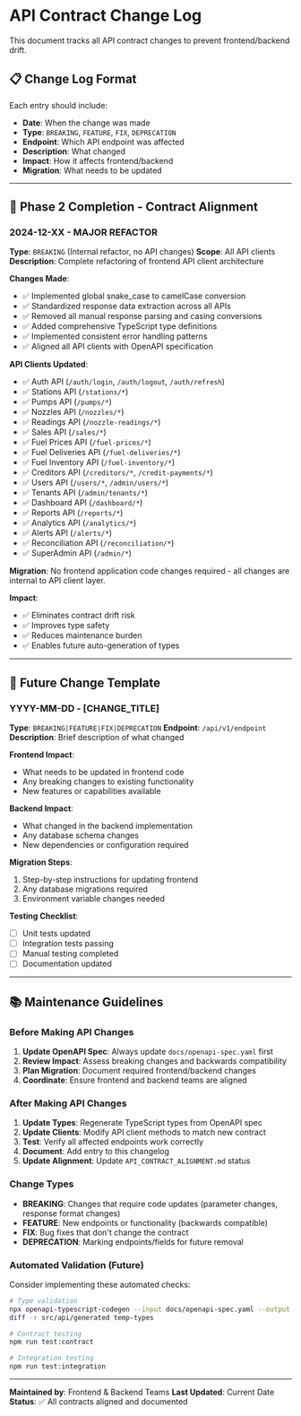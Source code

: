 
# API Contract Change Log

This document tracks all API contract changes to prevent frontend/backend drift.

## 📋 Change Log Format

Each entry should include:
- **Date**: When the change was made
- **Type**: `BREAKING`, `FEATURE`, `FIX`, `DEPRECATION`
- **Endpoint**: Which API endpoint was affected
- **Description**: What changed
- **Impact**: How it affects frontend/backend
- **Migration**: What needs to be updated

---

## 🎯 Phase 2 Completion - Contract Alignment

### 2024-12-XX - MAJOR REFACTOR
**Type**: `BREAKING` (Internal refactor, no API changes)
**Scope**: All API clients
**Description**: Complete refactoring of frontend API client architecture

**Changes Made**:
- ✅ Implemented global snake_case to camelCase conversion
- ✅ Standardized response data extraction across all APIs
- ✅ Removed all manual response parsing and casing conversions
- ✅ Added comprehensive TypeScript type definitions
- ✅ Implemented consistent error handling patterns
- ✅ Aligned all API clients with OpenAPI specification

**API Clients Updated**:
- ✅ Auth API (`/auth/login`, `/auth/logout`, `/auth/refresh`)
- ✅ Stations API (`/stations/*`)
- ✅ Pumps API (`/pumps/*`)
- ✅ Nozzles API (`/nozzles/*`)
- ✅ Readings API (`/nozzle-readings/*`)
- ✅ Sales API (`/sales/*`)
- ✅ Fuel Prices API (`/fuel-prices/*`)
- ✅ Fuel Deliveries API (`/fuel-deliveries/*`)
- ✅ Fuel Inventory API (`/fuel-inventory/*`)
- ✅ Creditors API (`/creditors/*`, `/credit-payments/*`)
- ✅ Users API (`/users/*`, `/admin/users/*`)
- ✅ Tenants API (`/admin/tenants/*`)
- ✅ Dashboard API (`/dashboard/*`)
- ✅ Reports API (`/reports/*`)
- ✅ Analytics API (`/analytics/*`)
- ✅ Alerts API (`/alerts/*`)
- ✅ Reconciliation API (`/reconciliation/*`)
- ✅ SuperAdmin API (`/admin/*`)

**Migration**: No frontend application code changes required - all changes are internal to API client layer.

**Impact**: 
- ✅ Eliminates contract drift risk
- ✅ Improves type safety
- ✅ Reduces maintenance burden
- ✅ Enables future auto-generation of types

---

## 🔄 Future Change Template

### YYYY-MM-DD - [CHANGE_TITLE]
**Type**: `BREAKING|FEATURE|FIX|DEPRECATION`
**Endpoint**: `/api/v1/endpoint`
**Description**: Brief description of what changed

**Frontend Impact**:
- What needs to be updated in frontend code
- Any breaking changes to existing functionality
- New features or capabilities available

**Backend Impact**:
- What changed in the backend implementation
- Any database schema changes
- New dependencies or configuration required

**Migration Steps**:
1. Step-by-step instructions for updating frontend
2. Any database migrations required
3. Environment variable changes needed

**Testing Checklist**:
- [ ] Unit tests updated
- [ ] Integration tests passing
- [ ] Manual testing completed
- [ ] Documentation updated

---

## 📚 Maintenance Guidelines

### Before Making API Changes
1. **Update OpenAPI Spec**: Always update `docs/openapi-spec.yaml` first
2. **Review Impact**: Assess breaking changes and backwards compatibility
3. **Plan Migration**: Document required frontend/backend changes
4. **Coordinate**: Ensure frontend and backend teams are aligned

### After Making API Changes
1. **Update Types**: Regenerate TypeScript types from OpenAPI spec
2. **Update Clients**: Modify API client methods to match new contract
3. **Test**: Verify all affected endpoints work correctly
4. **Document**: Add entry to this changelog
5. **Update Alignment**: Update `API_CONTRACT_ALIGNMENT.md` status

### Change Types

- **BREAKING**: Changes that require code updates (parameter changes, response format changes)
- **FEATURE**: New endpoints or functionality (backwards compatible)
- **FIX**: Bug fixes that don't change the contract
- **DEPRECATION**: Marking endpoints/fields for future removal

### Automated Validation (Future)

Consider implementing these automated checks:

```bash
# Type validation
npx openapi-typescript-codegen --input docs/openapi-spec.yaml --output temp-types
diff -r src/api/generated temp-types

# Contract testing
npm run test:contract

# Integration testing
npm run test:integration
```

---

**Maintained by**: Frontend & Backend Teams
**Last Updated**: Current Date
**Status**: ✅ All contracts aligned and documented
